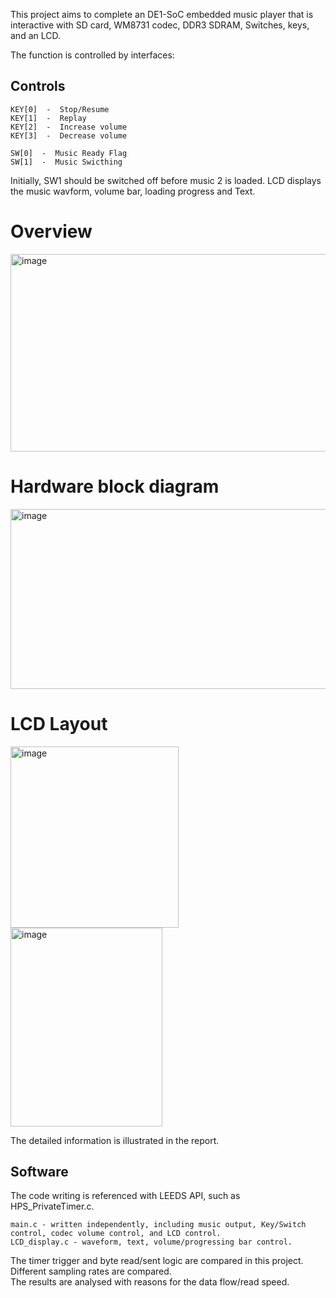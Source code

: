 This project aims to complete an DE1-SoC embedded music player that is interactive with SD card, WM8731 codec, DDR3 SDRAM, Switches, keys, and an LCD.

The function is controlled by interfaces:

## Controls
```
KEY[0]  -  Stop/Resume
KEY[1]  -  Replay
KEY[2]  -  Increase volume
KEY[3]  -  Decrease volume

SW[0]  -  Music Ready Flag
SW[1]  -  Music Swicthing
```
Initially, SW1 should be switched off before music 2 is loaded.
LCD displays the music wavform, volume bar, loading progress and Text.

# Overview

<img width="512" height="316" alt="image" src="https://github.com/user-attachments/assets/fcfa0de6-babe-4766-bcba-1d689a1c27c4" />

# Hardware block diagram

<img width="514" height="288" alt="image" src="https://github.com/user-attachments/assets/a0d47f36-3cc5-4121-9280-b6e78dec726f" />

# LCD Layout
<img width="269" height="290" alt="image" src="https://github.com/user-attachments/assets/13b52e9c-76cd-4a6a-aa3e-68786f5997f4" />
<img width="243" height="318" alt="image" src="https://github.com/user-attachments/assets/bfd60582-2bdd-4ae5-8a09-14ae97fe6a55" />

The detailed information is illustrated in the report.

## Software 

The code writing is referenced with LEEDS API, such as HPS_PrivateTimer.c.

```
main.c - written independently, including music output, Key/Switch control, codec volume control, and LCD control. 
LCD_display.c - waveform, text, volume/progressing bar control.

```

The timer trigger and byte read/sent logic are compared in this project.<br>
Different sampling rates are compared.<br>
The results are analysed with reasons for the data flow/read speed.

